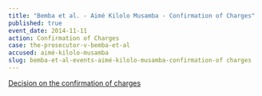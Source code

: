 ```yaml
---
title: "Bemba et al. - Aimé Kilolo Musamba - Confirmation of Charges"
published: true
event_date: 2014-11-11
action: Confirmation of Charges
case: the-prosecutor-v-bemba-et-al
accused: aimé-kilolo-musamba
slug: bemba-et-al-events-aimé-kilolo-musamba-confirmation-of charges
---
```


[Decision on the confirmation of charges](http://www.icc-cpi.int/iccdocs/doc/doc1857534.pdf)[](http://www.icc-cpi.int/en_menus/icc/situations%20and%20cases/situations/situation%20icc%200105/related%20cases/ICC-0105-0113/court-records/chambers/ptcII/Pages/749.aspx)

